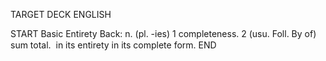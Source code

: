 TARGET DECK
ENGLISH

START
Basic
Entirety
Back: n. (pl. -ies) 1 completeness. 2 (usu. Foll. By of) sum total.  in its entirety in its complete form.
END
